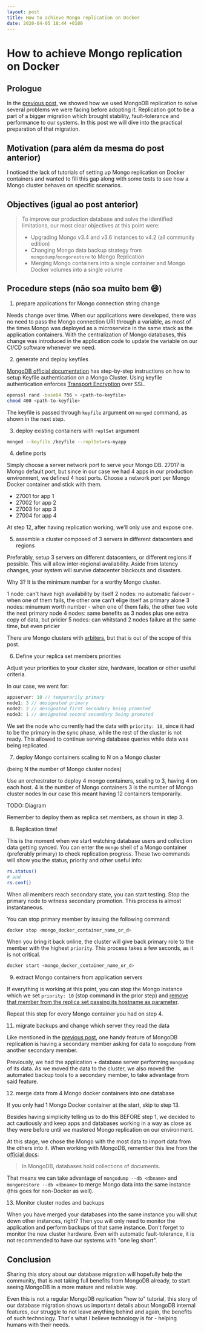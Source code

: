 ```yaml
---
layout: post
title: How to achieve Mongo replication on Docker
date: 2020-04-05 18:44 +0100
---
```


# How to achieve Mongo replication on Docker
## Prologue
In the [previous post](2020-03-09-how-we-achieved-mongodb-replication.md), we showed how we used MongoDB replication to solve several problems we were facing before adopting it. Replication got to be a part of a bigger migration which brought stability, fault-tolerance and performance to our systems. In this post we will dive into the practical preparation of that migration.


## Motivation (para além da mesma do post anterior)
I noticed the lack of tutorials of setting up Mongo replication on Docker containers and wanted to fill this gap along with some tests to see how a Mongo cluster behaves on specific scenarios.


## Objectives (igual ao post anterior)
>To improve our production database and solve the identified limitations, our most clear objectives at this point were:
>- Upgrading Mongo v3.4 and v3.6 instances to v4.2 (all community edition)
>- Changing Mongo data backup strategy from ```mongodump```/```mongorestore``` to Mongo Replication
>- Merging Mongo containers into a single container and Mongo Docker volumes into a single volume

## Procedure steps (não soa muito bem :smile:)
1. prepare applications for Mongo connection string change

Needs change over time. When our applications were developed, there was no need to pass the Mongo connection URI through a variable, as most of the times Mongo was deployed as a microservice in the same stack as the application containers. With the centralization of Mongo databases, this change was introduced in the application code to update the variable on our CI/CD software whenever we need.

2. generate and deploy keyfiles

[MongoDB official documentation](https://docs.mongodb.com/manual/tutorial/enforce-keyfile-access-control-in-existing-replica-set/) has step-by-step instructions on how to setup Keyfile authentication on a Mongo Cluster. Using keyfile authentication enforces [Transport Encryption](https://docs.mongodb.com/manual/core/security-transport-encryption/) over SSL.

```bash
openssl rand -base64 756 > <path-to-keyfile>
chmod 400 <path-to-keyfile>
```

The keyfile is passed through ```keyfile``` argument on ```mongod``` command, as shown in the next step.

3. deploy existing containers with ```replSet``` argument

```bash
mongod --keyfile /keyfile --replSet=rs-myapp
```

4. define ports

Simply choose a server network port to serve your Mongo DB. 27017 is Mongo default port, but since in our case we had 4 apps in our production environment, we defined 4 host ports. Choose a network port per Mongo Docker container and stick with them.
- 27001 for app 1
- 27002 for app 2
- 27003 for app 3
- 27004 for app 4

At step 12, after having replication working, we'll only use and expose one.

5. assemble a cluster composed of 3 servers in different datacenters and regions

Preferably, setup 3 servers on different datacenters, or different regions if possible. This will allow inter-regional availability. Aside from latency changes, your system will survive datacenter blackouts and disasters.

Why 3? It is the minimum number for a worthy Mongo cluster.

1 node: can't have high availability by itself
2 nodes: no automatic failover - when one of them fails, the other one can't elige itself as primary alone
3 nodes: minumum worth number - when one of them fails, the other two vote the next primary node
4 nodes: same benefits as 3 nodes plus one extra copy of data, but pricier
5 nodes: can whitstand 2 nodes failure at the same time, but even pricier

There are Mongo clusters with [arbiters](https://docs.mongodb.com/manual/core/replica-set-arbiter/), but that is out of the scope of this post.

6. Define your replica set members priorities

Adjust your priorities to your cluster size, hardware, location or other useful criteria.

In our case, we went for:
```js
appserver: 10 // temporarily primary
node1: 3 // designated primary
node2: 2 // designated first secondary being promoted
node3: 1 // designated second secondary being promoted
```

We set the node who currently had the data with ```priority: 10```, since it had to be the primary in the sync phase, while the rest of the cluster is not ready. This allowed to continue serving database queries while data was being replicated.

7. deploy Mongo containers scaling to N on a Mongo cluster

(being N the number of Mongo cluster nodes)

Use an orchestrator to deploy 4 mongo containers, scaling to 3, having 4 on each host.
4 is the number of Mongo containers
3 is the number of Mongo cluster nodes
In our case this meant having 12 containers temporarily.

TODO: Diagram

Remember to deploy them as replica set members, as shown in step 3.

8. Replication time!

This is the moment when we start watching database users and collection data getting synced. You can enter the ```mongo``` shell of a Mongo container (preferably primary) to check replication progress. These two commands will show you the status, priority and other useful info:
```bash
rs.status()
# and
rs.conf()
```  

When all members reach secondary state, you can start testing. Stop the primary node to witness secondary promotion. This process is almost instantaneous.

You can stop primary member by issuing the following command:
```bash
docker stop <mongo_docker_container_name_or_d>
```

When you bring it back online, the cluster will give back primary role to the member with the highest ```priority```. This process takes a few seconds, as it is not critical.

```bash
docker start <mongo_docker_container_name_or_d>
```

9. extract Mongo containers from application servers

If everything is working at this point, you can stop the Mongo instance which we set ```priority: 10``` (stop command in the prior step) and [remove that member from the replica set passing its hostname as parameter](https://docs.mongodb.com/manual/reference/method/rs.remove/).

Repeat this step for every Mongo container you had on step 4.

11. migrate backups and change which server they read the data

Like mentioned in the [previous post](https://blog.jscrambler.com/how-we-achieved-mongodb-replication-on-docker/), one handy feature of MongoDB replication is having a secondary member asking for data to ```mongodump``` from another secondary member.

Previously, we had the application + database server performing ```mongodump``` of its data. As we moved the data to the cluster, we also moved the automated backup tools to a secondary member, to take advantage from said feature.

12. merge data from 4 Mongo docker containers into one database

If you only had 1 Mongo Docker container at the start, skip to step 13.

Besides having simplicity telling us to do this BEFORE step 1, we decided to act cautiously and keep apps and databases working in a way as close as they were before until we mastered Mongo replication on our environment.

At this stage, we chose the Mongo with the most data to import data from the others into it. When working with MongoDB, remember this line from the [official docs](https://docs.mongodb.com/manual/core/databases-and-collections/):
>In MongoDB, databases hold collections of documents.

That means we can take advantage of ```mongodump --db <dbname>``` and ```mongorestore --db <dbname>``` to merge Mongo data into the same instance (this goes for non-Docker as well).

13. Monitor cluster nodes and backups

When you have merged your databases into the same instance you will shut down other instances, right? Then you will only need to monitor the application and perform backups of that same instance. Don't forget to monitor the new cluster hardware. Even with automatic fault-tolerance, it is not recommended to have our systems with "one leg short".

## Conclusion

Sharing this story about our database migration will hopefully help the community, that is not taking full benefits from MongoDB already, to start seeing MongoDB in a more mature and reliable way.

Even this is not a regular MongoDB replication "how to" tutorial, this story of our database migration shows us important details about MongoDB internal features, our struggle to not leave anything behind and again, the benefits of such technology. That's what I believe technology is for - helping humans with their needs.

